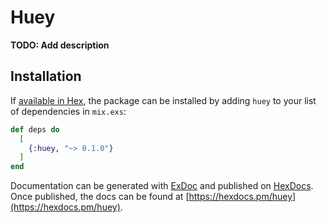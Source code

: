 # Huey

**TODO: Add description**

## Installation

If [available in Hex](https://hex.pm/docs/publish), the package can be installed
by adding `huey` to your list of dependencies in `mix.exs`:

```elixir
def deps do
  [
    {:huey, "~> 0.1.0"}
  ]
end
```

Documentation can be generated with [ExDoc](https://github.com/elixir-lang/ex_doc)
and published on [HexDocs](https://hexdocs.pm). Once published, the docs can
be found at [https://hexdocs.pm/huey](https://hexdocs.pm/huey).
